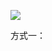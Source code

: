 ![](https://upload-images.jianshu.io/upload_images/5786888-1723a7b489a72251.png?imageMogr2/auto-orient/strip%7CimageView2/2/w/1240)


方式一：

